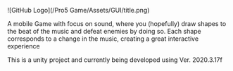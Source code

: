 ![GitHub Logo](/Pro5 Game/Assets/GUI/title.png)

A mobile Game with focus on sound, where you (hopefully) draw shapes to the beat of the music and defeat enemies by doing so. Each shape corresponds to a change in the music, creating a great interactive experience

This is a unity project and currently being developed using Ver. 2020.3.17f
